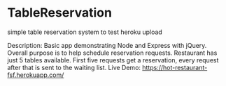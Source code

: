 # TableReservation
simple table reservation system to test heroku upload

Description: Basic app demonstrating Node and Express with jQuery.
Overall purpose is to help schedule reservation requests. 
Restaurant has just 5 tables available. First five requests get a reservation, 
every request after that is sent to the waiting list.
Live Demo: https://hot-restaurant-fsf.herokuapp.com/



